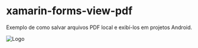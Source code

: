 # xamarin-forms-view-pdf
Exemplo de como salvar arquivos PDF local e exibí-los em projetos Android.

![Logo](http://www.csnsoft.com.br/images/screenshot-1522151864024.jpg)
